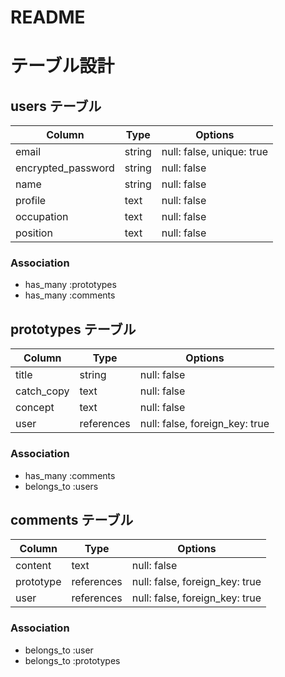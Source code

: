 # README

# テーブル設計

## users テーブル

| Column             | Type   | Options     |
| ------------------ | ------ | ----------- |
| email              | string | null: false, unique: true |
| encrypted_password | string | null: false |
| name               | string | null: false |
|profile             | text   | null: false |
|occupation          | text   | null: false |
|position            | text   | null: false |

### Association

- has_many :prototypes
- has_many :comments


## prototypes テーブル

| Column             | Type         | Options     |
| ------------------ | ------------ | ----------- |
| title              | string       | null: false |
| catch_copy         | text         | null: false |
| concept            | text         | null: false |
| user               | references   | null: false, foreign_key: true |


### Association

- has_many :comments
- belongs_to :users

## comments テーブル

| Column      | Type       | Options                        |
| ----------- | ---------- | ------------------------------ |
| content     | text       | null: false                    |
| prototype   | references | null: false, foreign_key: true |
| user        | references | null: false, foreign_key: true |
### Association

- belongs_to :user
- belongs_to :prototypes


